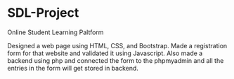 # SDL-Project
Online Student Learning Paltform

Designed a web page using HTML, CSS, and Bootstrap. Made a registration form for that website and validated it using Javascript. 
Also made a backend using php and connected the form to the phpmyadmin and all the entries in the form will get stored in backend.
